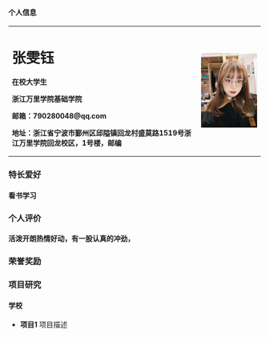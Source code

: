 #### 个人信息
<table border="0">
  <tr>
    <td width="75%">
      <h1>张雯钰</h1>
      <p><b>在校大学生</b></p>
      <p><b>浙江万里学院基础学院</b></p>
      <p><b>邮箱：790280048@qq.com</b></p>
      <p><b>地址：浙江省宁波市鄞州区邱隘镇回龙村盛莫路1519号浙江万里学院回龙校区，1号楼，邮编</b></p>
    </td>
    <td width="25%">
      <img src="/retouch_20201121150140.jpg" width="100%">      
    </td>
  </tr>
</table>


### 特长爱好
#### 看书学习

### 个人评价
#### 活泼开朗热情好动，有一股认真的冲劲，

### 荣誉奖励


### 项目研究
#### 学校
- **项目1**
项目描述
